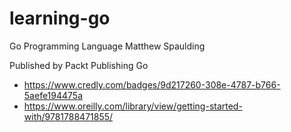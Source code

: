 # learning-go

Go Programming Language
Matthew Spaulding

Published by Packt Publishing
Go

- https://www.credly.com/badges/9d217260-308e-4787-b766-5aefe194475a
- https://www.oreilly.com/library/view/getting-started-with/9781788471855/
